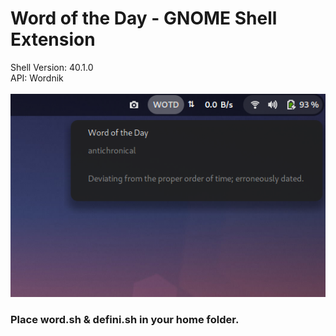 # Word of the Day - GNOME Shell Extension

Shell Version: 40.1.0 <br>
API: Wordnik
<br> <br>
<img src="wotd_snip.png">
<br>

### Place word.sh & defini.sh in your home folder.


